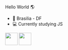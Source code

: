  Hello World :earth_americas:


- :round_pushpin: Brasilia - DF
- :computer: Currently studying JS 


<img src="https://th.bing.com/th/id/OIP.8YIFelZnVoNhV7wyK2fI5AHaHa?rs=1&pid=ImgDetMain" width="40" height="40"/>

<img src="https://cdn.jsdelivr.net/gh/devicons/devicon@latest/icons/vuetify/vuetify-original.svg" width="40" height="40"/>
